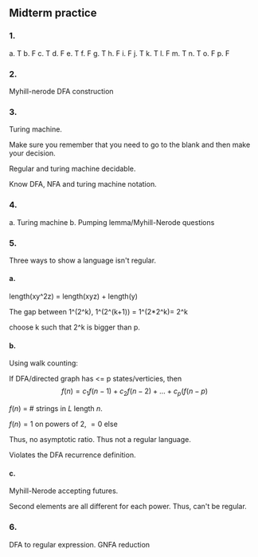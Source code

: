 

## Midterm practice

### 1.

a. T
b. F
c. T
d. F
e. T
f. F
g. T
h. F
i. F
j. T
k. T
l. F
m. T
n. T
o. F
p. F


### 2.

Myhill-nerode DFA construction

### 3.

Turing machine.

Make sure you remember that you need to go to the blank and then make your
decision.

Regular and turing machine decidable.

Know DFA, NFA and turing machine notation.

### 4.

a. Turing machine
b. Pumping lemma/Myhill-Nerode questions

### 5.

Three ways to show a language isn't regular.

#### a.

length(xy^2z) = length(xyz) + length(y)

The gap between 1^(2^k), 1^(2^(k+1)) = 1^(2*2^k)= 2^k

choose k such that 2^k is bigger than p.


#### b.

Using walk counting:

If DFA/directed graph has <= p states/verticies, then
$$f(n) = c_1 f(n-1)+c_2f(n-2)+\ldots+c_p(f(n-p)$$

$f(n)$ = # strings in $L$ length $n$.

$f(n)=1$ on powers of 2, $=0$ else

Thus, no asymptotic ratio. Thus not a regular language.

Violates the DFA recurrence definition.

#### c.

Myhill-Nerode accepting futures.

Second elements are all different for each power. Thus, can't be regular.

### 6.

DFA to regular expression. GNFA reduction

